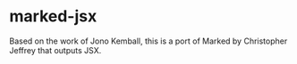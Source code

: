 # marked-jsx
Based on the work of Jono Kemball, this is a port of Marked by Christopher Jeffrey that outputs JSX.
